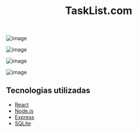 <h1 align="center">TaskList.com</h4>

<br>

![image](https://github.com/user-attachments/assets/5868fff4-e314-4a11-8fa6-cd0efa160b84)

![image](https://github.com/user-attachments/assets/f3e4f786-0f1a-42fa-b8e6-4c652ac3fb7d)

![image](https://github.com/user-attachments/assets/c18bb2db-52b5-48a6-9dba-dc1bdfc4a552)


![image](https://github.com/user-attachments/assets/0b4749e2-3efd-4314-96eb-9ae9174bb325)



## Tecnologias utilizadas

- [React](https://react.dev/)
- [Node.js](https://nodejs.org/)
- [Express](https://expressjs.com/pt-br/)
- [SQLite](https://www.sqlite.org/)
